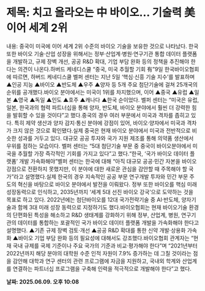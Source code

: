 # **제목: 치고 올라오는 中 바이오… 기술력 美 이어 세계 2위**

  내용: 중국이 미국에 이어 세계 2위 수준의 바이오 기술을 보유한 것으로 나타났다. 한국 또한 바이오 기술·산업 성장을 위해서는 정부·산업계·병원·연구기관 통합 데이터 플랫폼을 개발하고, 규제 장벽 개선, 공공 R&D 확대, 기업 부담 완화 등의 정책을 추진해야 한다는 의견이 나온다.하버드 케네디스쿨 “중국, 미국 추월할 기회 有”9일 한국바이오협회에 따르면, 하버드 케네디스쿨 벨퍼 센터는 지난 5일 ‘핵심·신흥 기술 지수’를 발표하며 ▲인공 지능 ▲바이오 ▲반도체 ▲우주 ▲양자 등 5개 주요 첨단기술에 걸쳐 25개국의 순위를 공개했다.바이오 분야에서는 미국이 1위를 차지했으며, 이어 ▲중국 ▲유럽 ▲일본 ▲영국 ▲독일 ▲인도 ▲호주 ▲캐나다 ▲한국 순이었다. 벨퍼 센터는 “미국은 유럽, 일본, 한국과의 협력 파트너십을 통해 양자, 반도체, 바이오 분야에서 훨씬 더 강력한 힘을 발휘할 수 있을 것이다”고 했다.중국의 경우 여러 부문에서 미국과 격차를 좁히고 있다. 특히 제약 생산과 양자 감지·통신 분야에 강점이 있어, 바이오·양자에서 미국과 격차가 크지 않은 것으로 확인됐다.실제 중국은 현재 바이오 분야에서 미국과 전반적으로 비슷한 성과를 거두고 있다. 대규모 공공 투자와 국가 지원 제조를 통해 의약품 생산에서 우위를 점하는 모습이다. 벨퍼 센터는 “5대 첨단기술 부문 중 중국이 바이오분야에서 미국을 추월할 가장 즉각적인 기회를 가지고 있다”고 했다.“한국, ‘국가 바이오 데이터 플랫폼’​​ 개발 가속화해야”벨퍼 센터는 한국에 대해 “아직 대규모 공공·민간 자본을 바이오 강점으로 전환하지 못했지만, 이 분야에 대한 새로운 관심을 감안할 때 주목해야 할 국가”라고 설명했다.실제 한국의 경우 지속적인 공공 부문 연구개발 투자와 민간 부문 주도의 혁신을 바탕으로 바이오 분야에서 발전을 이뤄왔다. 정부 또한 바이오를 핵심 미래 성장동력으로 인식하고, 2035년까지 ‘세계 5대 선진 바이오 강국’으로 도약하는 것을 목표로 하고 있다. 2022년에는 첨단바이오를 12대 국가전략기술 중 AI·반도체, 양자기술과 함께 3대 미래 성장 동력으로 지정하기도 했다.바이오협회는 현재 바이오기술 환경의 단편화된 특성을 해소하고 R&D 생태계를 강화하기 위해 정부, 산업계, 병원, 연구기관의 데이터를 통합하는 포괄적인 국가 바이오 데이터 플랫폼 개발을 가속화해야 한다고 설명했다. ▲기존 규제 장벽 검토·개선 ▲공공 R&D 확대를 통한 신약 개발·상용화 가속화 ▲바이오 기업 부담 완화 등의 필요성에 대해서도 강조했다.바이오협회 관계자는 “현재 국내 규제를 국제 기준이나 주요 국가의 기준과 비교·평가해야 한다”며 “2021년부터 2022년까지 해당 분야의 대학원 수준 인적 자원이 7.9% 증가하는 데 그칠 것이라는 점을 감안해 대학과 연구 센터의 관련 프로그램에 자금을 지원하고, 국내외 학계와 산업계를 연결하는 파트너십 프로그램을 구축해 인력을 적극적으로 개발해야 한다”고 했다.

  **날짜: 2025.06.09. 오후 10:08**